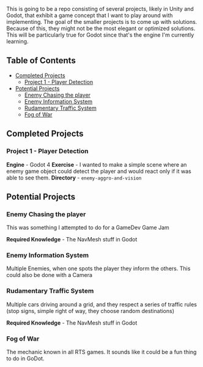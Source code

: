 
This is going to be a repo consisting of several projects, likely in Unity and Godot, that exhibit a game concept that I want to play around with implementing. The goal of the smaller projects is to come up with solutions. Because of this, they might not be the most elegant or optimized solutions. This will be particularly true for Godot since that's the engine I'm currently learning.

<!-- omit in toc -->
## Table of Contents
- [Completed Projects](#completed-projects)
  - [Project 1 - Player Detection](#project-1---player-detection)
- [Potential Projects](#potential-projects)
  - [Enemy Chasing the player](#enemy-chasing-the-player)
  - [Enemy Information System](#enemy-information-system)
  - [Rudamentary Traffic System](#rudamentary-traffic-system)
  - [Fog of War](#fog-of-war)

## Completed Projects
### Project 1 - Player Detection
**Engine** - Godot 4
**Exercise** - I wanted to make a simple scene where an enemy game object could detect the player and would react only if it was able to see them.
**Directory** - `enemy-aggro-and-vision`

## Potential Projects
### Enemy Chasing the player
This was something I attempted to do for a GameDev Game Jam

**Required Knowledge** - The NavMesh stuff in Godot

### Enemy Information System
Multiple Enemies, when one spots the player they inform the others. This could also be done with a Camera

### Rudamentary Traffic System
Multiple cars driving around a grid, and they respect a series of traffic rules (stop signs, simple right of way, they choose random destinations)

**Required Knowledge** - The NavMesh stuff in Godot

### Fog of War
The mechanic known in all RTS games. It sounds like it could be a fun thing to do in GoDot.
